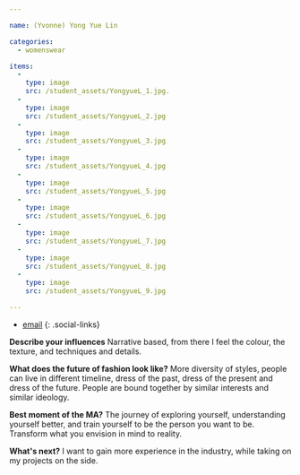 ```yaml
---

name: (Yvonne) Yong Yue Lin

categories:
  - womenswear

items:
  -
    type: image
    src: /student_assets/YongyueL_1.jpg.
  -
    type: image
    src: /student_assets/YongyueL_2.jpg
  -
    type: image
    src: /student_assets/YongyueL_3.jpg
  -
    type: image
    src: /student_assets/YongyueL_4.jpg
  -
    type: image
    src: /student_assets/YongyueL_5.jpg
  -
    type: image
    src: /student_assets/YongyueL_6.jpg
  -
    type: image
    src: /student_assets/YongyueL_7.jpg
  -
    type: image
    src: /student_assets/YongyueL_8.jpg
  -
    type: image
    src: /student_assets/YongyueL_9.jpg

---
```


* [email](mailto:yongyue.lin@network.rca.ac.uk)
{: .social-links}

**Describe your influences**
Narrative based, from there I feel the colour, the texture, and techniques
and details.

**What does the future of fashion look like?**
More diversity of styles, people can live in different timeline, dress of
the past, dress of the present and dress of the future.  People are bound
together by similar interests and similar ideology.

**Best moment of the MA?**
The journey of exploring yourself, understanding yourself better, and train
yourself to be the person you want to be.  Transform what you envision in
mind to reality.

**What's next?**
I want to gain more experience in the industry, while taking on my projects
on the side.
